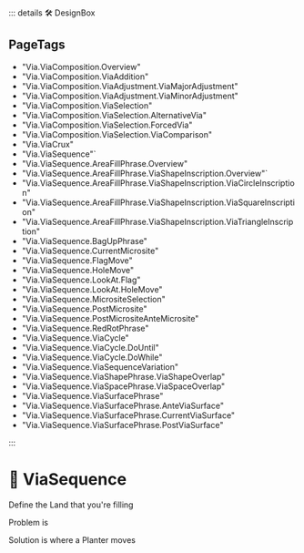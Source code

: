 ::: details 🛠 <dev>DesignBox</dev> 

<h2>PageTags</h2>

- "Via.ViaComposition.Overview"
- "Via.ViaComposition.ViaAddition"
- "Via.ViaComposition.ViaAdjustment.ViaMajorAdjustment"
- "Via.ViaComposition.ViaAdjustment.ViaMinorAdjustment"
- "Via.ViaComposition.ViaSelection"
- "Via.ViaComposition.ViaSelection.AlternativeVia"
- "Via.ViaComposition.ViaSelection.ForcedVia"
- "Via.ViaComposition.ViaSelection.ViaComparison"
- "Via.ViaCrux"
- "Via.ViaSequence"`
- "Via.ViaSequence.AreaFillPhrase.Overview"
- "Via.ViaSequence.AreaFillPhrase.ViaShapeInscription.Overview"`
- "Via.ViaSequence.AreaFillPhrase.ViaShapeInscription.ViaCircleInscription"
- "Via.ViaSequence.AreaFillPhrase.ViaShapeInscription.ViaSquareInscription"
- "Via.ViaSequence.AreaFillPhrase.ViaShapeInscription.ViaTriangleInscription"
- "Via.ViaSequence.BagUpPhrase"
- "Via.ViaSequence.CurrentMicrosite"
- "Via.ViaSequence.FlagMove"
- "Via.ViaSequence.HoleMove"
- "Via.ViaSequence.LookAt.Flag"
- "Via.ViaSequence.LookAt.HoleMove"
- "Via.ViaSequence.MicrositeSelection"
- "Via.ViaSequence.PostMicrosite"
- "Via.ViaSequence.PostMicrositeAnteMicrosite"
- "Via.ViaSequence.RedRotPhrase"
- "Via.ViaSequence.ViaCycle"
- "Via.ViaSequence.ViaCycle.DoUntil"
- "Via.ViaSequence.ViaCycle.DoWhile"
- "Via.ViaSequence.ViaSequenceVariation"
- "Via.ViaSequence.ViaShapePhrase.ViaShapeOverlap"
- "Via.ViaSequence.ViaSpacePhrase.ViaSpaceOverlap"
- "Via.ViaSequence.ViaSurfacePhrase"
- "Via.ViaSequence.ViaSurfacePhrase.AnteViaSurface"
- "Via.ViaSequence.ViaSurfacePhrase.CurrentViaSurface"
- "Via.ViaSequence.ViaSurfacePhrase.PostViaSurface"

:::

# 🔷 <route>ViaSequence</route>


Define the Land that you're filling

Problem is 

Solution is where a Planter moves